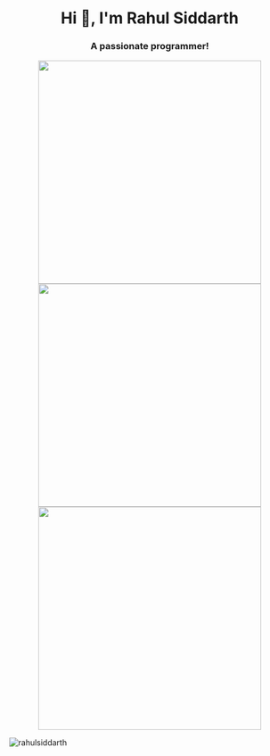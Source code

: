<h1 align="center">Hi 👋, I'm Rahul Siddarth</h1>
<h3 align="center">A passionate programmer!</h3>

<p align = "center">
  <img src = "https://github-readme-stats.vercel.app/api?username=rahulsiddarth&show_icons=true" width = 400>
  <img src = "https://github-readme-streak-stats.herokuapp.com/?user=rahulsiddarth" width = 400>
  <img src = "https://github-readme-stats.vercel.app/api/top-langs/?username=rahulsiddarth&layout=compact" width = 400>
</p>

<p align="left"> <img src="https://komarev.com/ghpvc/?username=rahulsiddarth&label=Profile%20views&color=0e75b6&style=flat" alt="rahulsiddarth" /> </p>
